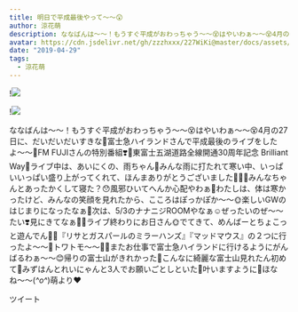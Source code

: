 ```yaml
---
title: 明日で平成最後やって〜〜😲
author: 涼花萌
description: ななばんは〜〜！もうすぐ平成がおわっちゃう〜〜😵はやいわぁ〜〜😵4月の27日に、だいだいだいすきな💓富士急ハイランドさんで平成最後のライブをしたよ〜〜🤗FM FUJIさんの特別番組❣️🗻東富士五湖道路全線開通30周年...
avatar: https://cdn.jsdelivr.net/gh/zzzhxxx/227WiKi@master/docs/assets/photo/avatar/moe.jpg
date: "2019-04-29"
tags:
  - 涼花萌
---
```


!![](https://cdn.jsdelivr.net/gh/zzzhxxx/227WiKi-image@master/blog-image/moe-2019-04-29_1.jpg)

!![](https://cdn.jsdelivr.net/gh/zzzhxxx/227WiKi-image@master/blog-image/moe-2019-04-29_2.jpg)


ななばんは〜〜！もうすぐ平成がおわっちゃう〜〜😵はやいわぁ〜〜😵4月の27日に、だいだいだいすきな💓富士急ハイランドさんで平成最後のライブをしたよ〜〜🤗FM FUJIさんの特別番組❣️🗻東富士五湖道路全線開通30周年記念 Brilliant Way🗻ライブ中は、あいにくの、雨ちゃん🥺みんな雨に打たれて寒い中、いっぱいいっぱい盛り上がってくれて、ほんまありがとうございました🥺💓💓みんなちゃんとあったかくして寝た？😯風邪ひいてへんか心配やわぁ🤭わたしは、体は寒かったけど、みんなの笑顔を見れたから、こころはぽっかぽか〜〜🌞楽しいGWのはじまりになったなぁ🤗次は、5/3のナナニジROOMやなぁ☺️ぜったいのぜ〜〜たい❣️見にきてなぁ💓💓ライブ終わりにお日さん🌞でてきて、めんばーとちょこっと遊んでん💓💓『リサとガスパールのミラーハンズ』『マッドマウス』の２つに行ったよ〜〜🤗トワトモ〜〜💓💓またお仕事で富士急ハイランドに行けるようにがんばるわぁ〜〜😊帰りの富士山がきれかった🗻こんなに綺麗な富士山見れたん初めて💓みずはんとれいにゃんと3人でお願いごとしといた🤗叶いますように🍖ほなね〜〜(*^o^*)萌より❤︎


ツイート



